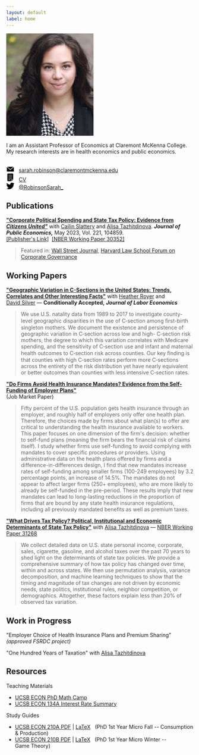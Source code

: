 ```yaml
---
layout: default
label: home
---
```


<div class="bio">
  <div class="profile">
    <img src="./assets/images/profile.jpg" alt="Profile Photo" width="235" height="275" style="margin:0; padding:0;"/>
  </div>
  <p>I am an Assistant Professor of Economics at Claremont McKenna College. My research interests are in health economics and public economics. <br><br>

  <img src="./assets/images/email.png" alt="" width="22" height="16"/> &nbsp; sarah.robinson@claremontmckenna.edu <br>
  <img src="./assets/images/cv.png" alt="" width="22" height="22"/> &nbsp; <a style="font-weight:normal" href="./Robinson_CV.pdf" target="_blank">CV</a><br>
  <img src="./assets/images/twitter.png" alt="" width="22" height="18"/> &nbsp; <a href="https://twitter.com/RobinsonSarah_" target="_blank"> @RobinsonSarah_</a>
  </p>
</div>


## Publications

<a style="font-weight:bold" href="./research/Slattery_Tazhitdinova_Robinson_Citizens_United.pdf" target="_blank">"Corporate Political Spending and State Tax Policy: Evidence from *Citizens United"*</a> with&nbsp;<a href="https://cailinslattery.com" target="_blank">Cailin&nbsp;Slattery</a> and <a href="https://alisatns.weebly.com" target="_blank">Alisa&nbsp;Tazhitdinova</a>. ***Journal of Public Economics,*** May 2023, Vol. 221, 104859. <br> <a href="https://doi.org/10.1016/j.jpubeco.2023.104859" target="_blank">[Publisher's Link]</a>&nbsp;&nbsp;<a href="https://www.nber.org/papers/w30352" target="_blank">[NBER Working Paper 30352]</a> <br>
> Featured in: <a href="https://www.wsj.com/articles/citizens-united-bought-nothing-state-tax-policy-nber-study-supreme-court-11660850148" target="_blank">Wall Street Journal</a>, <a href="https://corpgov.law.harvard.edu/2022/08/31/corporate-political-spending-and-state-tax-policy-evidence-from-citizens-united/" target="_blank">Harvard Law School Forum on Corporate Governance </a> <br>


## Working Papers

<a style="font-weight:bold" href="./research/Robinson_Royer_Silver_CSection.pdf" target="_blank">"Geographic Variation in C-Sections in the United States: Trends, Correlates and Other Interesting Facts"</a> with&nbsp;<a href="https://sites.google.com/site/heathernroyer/" target="_blank">Heather&nbsp;Royer</a> and <a href="https://sites.google.com/site/silverdw/" target="_blank">David&nbsp;Silver</a> &mdash; **Conditionally Accepted,** ***Journal of Labor Economics***
> We use U.S. natality data from 1989 to 2017 to investigate county-level geographic disparities in the use of C&#8209;section among ﬁrst-birth singleton mothers. We document the existence and persistence of geographic variation in C&#8209;section across low and high- C&#8209;section risk mothers, the degree to which this variation correlates with Medicare spending, and the sensitivity of C&#8209;section use and infant and maternal health outcomes to C&#8209;section risk across counties. Our key ﬁnding is that counties with high C&#8209;section rates perform more C&#8209;sections across the entirety of the risk distribution yet have nearly equivalent or better outcomes than counties with less intensive C&#8209;section rates.

<a style="font-weight:bold" href="./Robinson_JMP.pdf" target="_blank">"Do Firms Avoid Health Insurance Mandates? Evidence from the Self-Funding of Employer Plans"</a><br>
(Job Market Paper)
> Fifty percent of the U.S. population gets health insurance through an employer, and roughly half of employers only offer one health plan. Therefore, the choices made by firms about what plan(s) to offer are critical to understanding the health insurance available to workers. This paper focuses on one dimension of the firm's decision: whether to self-fund plans (meaning the firm bears the financial risk of claims itself). I study whether firms use self-funding to avoid complying with mandates to cover specific procedures or providers. Using administrative data on the health plans offered by firms and a difference-in-differences design, I find that new mandates increase rates of self-funding among smaller firms (100-249 employees) by 3.2 percentage points, an increase of 14.5%. The mandates do not appear to affect larger firms (250+ employees), who are more likely to already be self-funded in the pre-period. These results imply that new mandates can lead to long-lasting reductions in the proportion of firms that are bound by any state health insurance regulations, including all previously mandated benefits as well as premium taxes. 

<a style="font-weight:bold" href="./research/Robinson_Tazhitdinova_Tax_Policy_Determinants.pdf" target="_blank">"What Drives Tax Policy? Political, Institutional and Economic Determinants of State Tax Policy"</a> with&nbsp;<a href="https://alisatns.weebly.com" target="_blank">Alisa&nbsp;Tazhitdinova</a> &mdash; <a href="https://www.nber.org/papers/w31268" target="_blank">NBER Working Paper 31268</a>
> We collect detailed data on U.S. state personal income, corporate, sales, cigarette, gasoline, and alcohol taxes over the past 70 years to shed light on the determinants of state tax policies. We provide a comprehensive summary of how tax policy has changed over time, within and across states. We then use permutation analysis, variance decomposition, and machine learning techniques to show that the timing and magnitude of tax changes are not driven by economic needs, state politics, institutional rules, neighbor competition, or demographics. Altogether, these factors explain less than 20% of observed tax variation.


## Work in Progress

"Employer Choice of Health Insurance Plans and Premium&nbsp;Sharing" *(approved FSRDC project)*

"One Hundred Years of Taxation" with&nbsp;<a href="https://alisatns.weebly.com" target="_blank">Alisa&nbsp;Tazhitdinova</a>

## Resources
Teaching Materials
* <a href="./teaching/mathcamp">UCSB ECON PhD Math Camp</a>
* <a href="./teaching/134A Interest Rate Summary.pdf" target="_blank">UCSB ECON 134A Interest Rate Summary</a> 

Study Guides
* <a href="./resources/210A Study Guide v39.pdf" target="_blank">UCSB ECON 210A PDF</a> \| <a href="./resources/210A v39.zip" download>LaTeX</a> &nbsp; (PhD&nbsp;1st&nbsp;Year&nbsp;Micro&nbsp;Fall -- Consumption &&nbsp;Production)  
* <a href="./resources/210B Study Guide v18.pdf" target="_blank">UCSB ECON 210B PDF</a> \| <a href="./resources/210B Study Guide v18.tex" download>LaTeX</a> &nbsp; (PhD&nbsp;1st&nbsp;Year&nbsp;Micro&nbsp;Winter -- Game&nbsp;Theory) 

<!-- 
## Education
<p class="indentbio"><img src="./assets/images/education.png" alt="" width="22" height="19" /> &nbsp; PhD&nbsp;in&nbsp;Economics, UC&nbsp;Santa&nbsp;Barbara<em> (in&nbsp;progress)</em></p>
<p class="indentbio"><img src="./assets/images/education.png" alt="" width="22" height="19"/> &nbsp; MA&nbsp;in&nbsp;Economics, UC&nbsp;Santa&nbsp;Barbara&nbsp;</p>
<p class="indentbio"><img src="./assets/images/work.png" alt="" width="22" height="17" /> &nbsp; Deloitte&nbsp;Consulting&nbsp;LLP, Strategy&nbsp;&&nbsp;Operations</p>
<p class="indentbio"><img src="./assets/images/education.png" alt="" width="22" height="19"/> &nbsp; BA&nbsp;in&nbsp;Philosophy, Politics&nbsp;&&nbsp;Economics, <em>magna&nbsp;cum&nbsp;laude</em>, Claremont&nbsp;McKenna&nbsp;College</p>


## Teaching Experience

*&#42; Average rating 1.3 (1&nbsp;=&nbsp;highest,&nbsp;5&nbsp;=&nbsp;lowest)*

<p class="indentteach"><span>Instructor <br class="rwd-break-teach">&mdash; Math&nbsp;Camp for Economics PhD&nbsp;Students</span></p>
<p class="indentteach"><span>Head Teaching Assistant <br class="rwd-break-teach">&mdash; Economics 10A Microeconomic&nbsp;Theory</span></p>
<p class="indentteach"><span>Teaching Assistant <br class="rwd-break-teach">&mdash; Economics 10A Microeconomic&nbsp;Theory</span></p>
<p class="indentteach"><span>Teaching Assistant <br class="rwd-break-teach">&mdash; Economics 134A Financial&nbsp;Management</span></p>

<br> Feedback from student evaluations:
* *“Great interactive teaching skills”*
* *“She helped me understand the class better (ex: visualization of mathematical concepts)”*
* *"She provides really good strategies for tackling hard problems and alternate ways of solving things"*
* *“Particularly good at explaining what to provide and why for each proof, and the intuition for each step of analysis. Also great at describing applications of abstract concepts”*
* *“She explains things perfectly, I go from knowing nothing to everything after section, I wish she was the professor. Don’t change anything, give her a promotion, she’s the best”*
-->